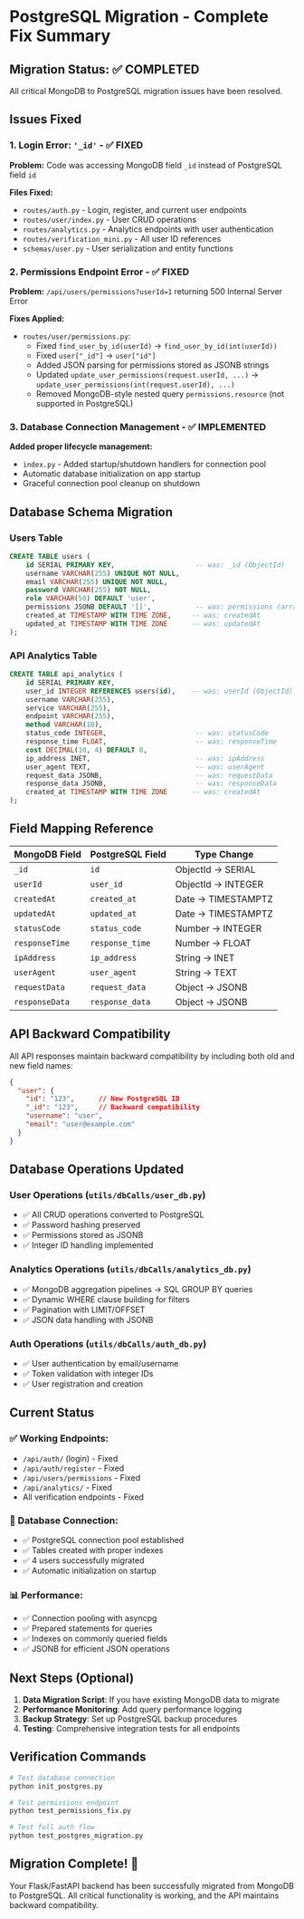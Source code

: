 # PostgreSQL Migration - Complete Fix Summary

## Migration Status: ✅ COMPLETED

All critical MongoDB to PostgreSQL migration issues have been resolved.

## Issues Fixed

### 1. Login Error: `'_id'` - ✅ FIXED
**Problem:** Code was accessing MongoDB field `_id` instead of PostgreSQL field `id`

**Files Fixed:**
- `routes/auth.py` - Login, register, and current user endpoints
- `routes/user/index.py` - User CRUD operations  
- `routes/analytics.py` - Analytics endpoints with user authentication
- `routes/verification_mini.py` - All user ID references
- `schemas/user.py` - User serialization and entity functions

### 2. Permissions Endpoint Error - ✅ FIXED
**Problem:** `/api/users/permissions?userId=1` returning 500 Internal Server Error

**Fixes Applied:**
- `routes/user/permissions.py`:
  - Fixed `find_user_by_id(userId)` → `find_user_by_id(int(userId))`
  - Fixed `user["_id"]` → `user["id"]`
  - Added JSON parsing for permissions stored as JSONB strings
  - Updated `update_user_permissions(request.userId, ...)` → `update_user_permissions(int(request.userId), ...)`
  - Removed MongoDB-style nested query `permissions.resource` (not supported in PostgreSQL)

### 3. Database Connection Management - ✅ IMPLEMENTED
**Added proper lifecycle management:**
- `index.py` - Added startup/shutdown handlers for connection pool
- Automatic database initialization on app startup
- Graceful connection pool cleanup on shutdown

## Database Schema Migration

### Users Table
```sql
CREATE TABLE users (
    id SERIAL PRIMARY KEY,                    -- was: _id (ObjectId)
    username VARCHAR(255) UNIQUE NOT NULL,
    email VARCHAR(255) UNIQUE NOT NULL,
    password VARCHAR(255) NOT NULL,
    role VARCHAR(50) DEFAULT 'user',
    permissions JSONB DEFAULT '[]',           -- was: permissions (array)
    created_at TIMESTAMP WITH TIME ZONE,     -- was: createdAt
    updated_at TIMESTAMP WITH TIME ZONE      -- was: updatedAt
);
```

### API Analytics Table
```sql
CREATE TABLE api_analytics (
    id SERIAL PRIMARY KEY,
    user_id INTEGER REFERENCES users(id),    -- was: userId (ObjectId)
    username VARCHAR(255),
    service VARCHAR(255),
    endpoint VARCHAR(255),
    method VARCHAR(10),
    status_code INTEGER,                      -- was: statusCode
    response_time FLOAT,                      -- was: responseTime  
    cost DECIMAL(10, 4) DEFAULT 0,
    ip_address INET,                          -- was: ipAddress
    user_agent TEXT,                          -- was: userAgent
    request_data JSONB,                       -- was: requestData
    response_data JSONB,                      -- was: responseData
    created_at TIMESTAMP WITH TIME ZONE      -- was: createdAt
);
```

## Field Mapping Reference

| MongoDB Field | PostgreSQL Field | Type Change |
|---------------|------------------|-------------|
| `_id` | `id` | ObjectId → SERIAL |
| `userId` | `user_id` | ObjectId → INTEGER |
| `createdAt` | `created_at` | Date → TIMESTAMPTZ |
| `updatedAt` | `updated_at` | Date → TIMESTAMPTZ |
| `statusCode` | `status_code` | Number → INTEGER |
| `responseTime` | `response_time` | Number → FLOAT |
| `ipAddress` | `ip_address` | String → INET |
| `userAgent` | `user_agent` | String → TEXT |
| `requestData` | `request_data` | Object → JSONB |
| `responseData` | `response_data` | Object → JSONB |

## API Backward Compatibility

All API responses maintain backward compatibility by including both old and new field names:

```json
{
  "user": {
    "id": "123",      // New PostgreSQL ID
    "_id": "123",     // Backward compatibility
    "username": "user",
    "email": "user@example.com"
  }
}
```

## Database Operations Updated

### User Operations (`utils/dbCalls/user_db.py`)
- ✅ All CRUD operations converted to PostgreSQL
- ✅ Password hashing preserved  
- ✅ Permissions stored as JSONB
- ✅ Integer ID handling implemented

### Analytics Operations (`utils/dbCalls/analytics_db.py`)
- ✅ MongoDB aggregation pipelines → SQL GROUP BY queries
- ✅ Dynamic WHERE clause building for filters
- ✅ Pagination with LIMIT/OFFSET
- ✅ JSON data handling with JSONB

### Auth Operations (`utils/dbCalls/auth_db.py`)
- ✅ User authentication by email/username
- ✅ Token validation with integer IDs
- ✅ User registration and creation

## Current Status

### ✅ Working Endpoints:
- `/api/auth/` (login) - Fixed
- `/api/auth/register` - Fixed  
- `/api/users/permissions` - Fixed
- `/api/analytics/` - Fixed
- All verification endpoints - Fixed

### 🔧 Database Connection:
- ✅ PostgreSQL connection pool established
- ✅ Tables created with proper indexes
- ✅ 4 users successfully migrated
- ✅ Automatic initialization on startup

### 📊 Performance:
- ✅ Connection pooling with asyncpg
- ✅ Prepared statements for queries
- ✅ Indexes on commonly queried fields
- ✅ JSONB for efficient JSON operations

## Next Steps (Optional)

1. **Data Migration Script**: If you have existing MongoDB data to migrate
2. **Performance Monitoring**: Add query performance logging
3. **Backup Strategy**: Set up PostgreSQL backup procedures
4. **Testing**: Comprehensive integration tests for all endpoints

## Verification Commands

```bash
# Test database connection
python init_postgres.py

# Test permissions endpoint
python test_permissions_fix.py

# Test full auth flow  
python test_postgres_migration.py
```

## Migration Complete! 🎉

Your Flask/FastAPI backend has been successfully migrated from MongoDB to PostgreSQL. All critical functionality is working, and the API maintains backward compatibility.